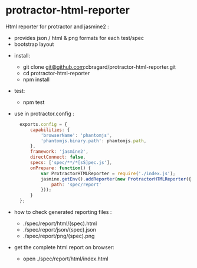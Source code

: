 # protractor-html-reporter

Html reporter for protractor and jasmine2 :
  - provides json / html & png formats for each test/spec
  - bootstrap layout


* install:
  - git clone git@github.com:cbragard/protractor-html-reporter.git
  - cd protractor-html-reporter
  - npm install

* test:
  * npm test

* use in protractor.config :
  ```javascript
    exports.config = {
        capabilities: {
            'browserName': 'phantomjs',
            'phantomjs.binary.path': phantomjs.path,
        },
        framework: 'jasmine2',
        directConnect: false,
        specs: ['spec/**/*[sS]pec.js'],
        onPrepare: function() {
            var ProtractorHTMLReporter = require('./index.js');
            jasmine.getEnv().addReporter(new ProtractorHTMLReporter({
                path: 'spec/report'
            }));
        }
    };
  ```

* how to check generated reporting files :
  * ./spec/report/html/(spec).html
  * ./spec/report/json/(spec).json
  * ./spec/report/png/(spec).png

* get the complete html report on browser:
  * open ./spec/report/html/index.html
